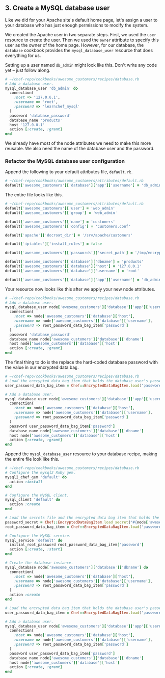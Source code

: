 ## 3. Create a MySQL database user

Like we did for your Apache site's default home page, let's assign a user to your database who has just enough permissions to modify the system.

We created the Apache user in two separate steps. First, we used the `user` resource to create the user. Then we used the `owner` attribute to specify this user as the owner of the home page. However, for our database, the `database` cookbook provides the `mysql_database_user` resource that does everything for us.

Setting up a user named `db_admin` might look like this. Don't write any code yet &ndash; just follow along.

```ruby
# ~/chef-repo/cookbooks/awesome_customers/recipes/database.rb
# Add a database user.
mysql_database_user 'db_admin' do
  connection(
    :host => '127.0.0.1',
    :username => 'root',
    :password => 'learnchef_mysql'
  )
  password 'database_password'
  database_name 'products'
  host '127.0.0.1'
  action [:create, :grant]
end
```

We already have most of the node attributes we need to make this more reusable. We also need the name of the database user and the password.

### Refactor the MySQL database user configuration

Append the following to your default attributes file, <code class="file-path">default.rb</code>.

```ruby
# ~/chef-repo/cookbooks/awesome_customers/attributes/default.rb
default['awesome_customers']['database']['app']['username'] = 'db_admin'
```

The entire file looks like this.

```ruby
# ~/chef-repo/cookbooks/awesome_customers/attributes/default.rb
default['awesome_customers']['user'] = 'web_admin'
default['awesome_customers']['group'] = 'web_admin'

default['awesome_customers']['name'] = 'customers'
default['awesome_customers']['config'] = 'customers.conf'

default['apache']['docroot_dir'] = '/srv/apache/customers'

default['iptables']['install_rules'] = false

default['awesome_customers']['passwords']['secret_path'] = '/tmp/encrypted_data_bag_secret'

default['awesome_customers']['database']['dbname'] = 'products'
default['awesome_customers']['database']['host'] = '127.0.0.1'
default['awesome_customers']['database']['username'] = 'root'

default['awesome_customers']['database']['app']['username'] = 'db_admin'
```

Your resource now looks like this after we apply your new node attributes.

```ruby
# ~/chef-repo/cookbooks/awesome_customers/recipes/database.rb
# Add a database user.
mysql_database_user node['awesome_customers']['database']['app']['username'] do
  connection(
    :host => node['awesome_customers']['database']['host'],
    :username => node['awesome_customers']['database']['username'],
    :password => root_password_data_bag_item['password']
  )
  password 'database_password'
  database_name node['awesome_customers']['database']['dbname']
  host node['awesome_customers']['database']['host']
  action [:create, :grant]
end
```

The final thing to do is the replace the hard-coded database password with the value in our encrypted data bag.

```ruby
# ~/chef-repo/cookbooks/awesome_customers/recipes/database.rb
# Load the encrypted data bag item that holds the database user's password.
user_password_data_bag_item = Chef::EncryptedDataBagItem.load('passwords', 'db_admin', password_secret)

# Add a database user.
mysql_database_user node['awesome_customers']['database']['app']['username'] do
  connection(
    :host => node['awesome_customers']['database']['host'],
    :username => node['awesome_customers']['database']['username'],
    :password => root_password_data_bag_item['password']
  )
  password user_password_data_bag_item['password']
  database_name node['awesome_customers']['database']['dbname']
  host node['awesome_customers']['database']['host']
  action [:create, :grant]
end
```

Append the `mysql_database_user` resource to your database recipe, making the entire file look like this.

```ruby
# ~/chef-repo/cookbooks/awesome_customers/recipes/database.rb
# Configure the mysql2 Ruby gem.
mysql2_chef_gem 'default' do
  action :install
end

# Configure the MySQL client.
mysql_client 'default' do
  action :create
end

# Load the secrets file and the encrypted data bag item that holds the root password.
password_secret = Chef::EncryptedDataBagItem.load_secret("#{node['awesome_customers']['passwords']['secret_path']}")
root_password_data_bag_item = Chef::EncryptedDataBagItem.load('passwords', 'sql_server_root_password', password_secret)

# Configure the MySQL service.
mysql_service 'default' do
  initial_root_password root_password_data_bag_item['password']
  action [:create, :start]
end

# Create the database instance.
mysql_database node['awesome_customers']['database']['dbname'] do
  connection(
    :host => node['awesome_customers']['database']['host'],
    :username => node['awesome_customers']['database']['username'],
    :password => root_password_data_bag_item['password']
  )
  action :create
end

# Load the encrypted data bag item that holds the database user's password.
user_password_data_bag_item = Chef::EncryptedDataBagItem.load('passwords', 'db_admin', password_secret)

# Add a database user.
mysql_database_user node['awesome_customers']['database']['app']['username'] do
  connection(
    :host => node['awesome_customers']['database']['host'],
    :username => node['awesome_customers']['database']['username'],
    :password => root_password_data_bag_item['password']
  )
  password user_password_data_bag_item['password']
  database_name node['awesome_customers']['database']['dbname']
  host node['awesome_customers']['database']['host']
  action [:create, :grant]
end
```

